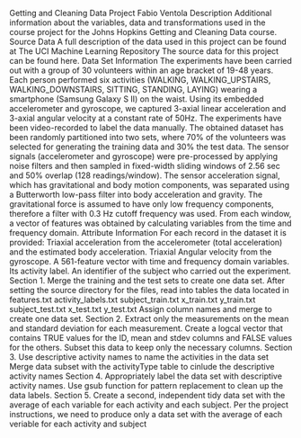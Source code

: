 Getting and Cleaning Data Project
Fabio Ventola
Description
Additional information about the variables, data and transformations used in the course project for the Johns Hopkins Getting and Cleaning Data course.
Source Data
A full description of the data used in this project can be found at The UCI Machine Learning Repository
The source data for this project can be found here.
Data Set Information
The experiments have been carried out with a group of 30 volunteers within an age bracket of 19-48 years. Each person performed six activities (WALKING, WALKING_UPSTAIRS, WALKING_DOWNSTAIRS, SITTING, STANDING, LAYING) wearing a smartphone (Samsung Galaxy S II) on the waist. Using its embedded accelerometer and gyroscope, we captured 3-axial linear acceleration and 3-axial angular velocity at a constant rate of 50Hz. The experiments have been video-recorded to label the data manually. The obtained dataset has been randomly partitioned into two sets, where 70% of the volunteers was selected for generating the training data and 30% the test data.
The sensor signals (accelerometer and gyroscope) were pre-processed by applying noise filters and then sampled in fixed-width sliding windows of 2.56 sec and 50% overlap (128 readings/window). The sensor acceleration signal, which has gravitational and body motion components, was separated using a Butterworth low-pass filter into body acceleration and gravity. The gravitational force is assumed to have only low frequency components, therefore a filter with 0.3 Hz cutoff frequency was used. From each window, a vector of features was obtained by calculating variables from the time and frequency domain.
Attribute Information
For each record in the dataset it is provided:
Triaxial acceleration from the accelerometer (total acceleration) and the estimated body acceleration.
Triaxial Angular velocity from the gyroscope.
A 561-feature vector with time and frequency domain variables.
Its activity label.
An identifier of the subject who carried out the experiment.
Section 1. Merge the training and the test sets to create one data set.
After setting the source directory for the files, read into tables the data located in
features.txt
activity_labels.txt
subject_train.txt
x_train.txt
y_train.txt
subject_test.txt
x_test.txt
y_test.txt
Assign column names and merge to create one data set.
Section 2. Extract only the measurements on the mean and standard deviation for each measurement.
Create a logcal vector that contains TRUE values for the ID, mean and stdev columns and FALSE values for the others. Subset this data to keep only the necessary columns.
Section 3. Use descriptive activity names to name the activities in the data set
Merge data subset with the activityType table to cinlude the descriptive activity names
Section 4. Appropriately label the data set with descriptive activity names.
Use gsub function for pattern replacement to clean up the data labels.
Section 5. Create a second, independent tidy data set with the average of each variable for each activity and each subject.
Per the project instructions, we need to produce only a data set with the average of each veriable for each activity and subject

